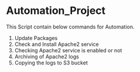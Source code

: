 # Automation_Project
This Script contain below commands for Automation.
1. Update Packages
2. Check and Install Apache2 service
3. Checking Apache2 service is enabled or not
4. Archiving of Apache2 logs
5. Copying the logs to S3 bucket
